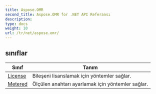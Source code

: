 ```yaml
---
title: Aspose.OMR
second_title: Aspose.OMR for .NET API Referansı
description: 
type: docs
weight: 10
url: /tr/net/aspose.omr/
---
```



## sınıflar

| Sınıf | Tanım |
| --- | --- |
| [License](./license/) | Bileşeni lisanslamak için yöntemler sağlar. |
| [Metered](./metered/) | Ölçülen anahtarı ayarlamak için yöntemler sağlar. |


